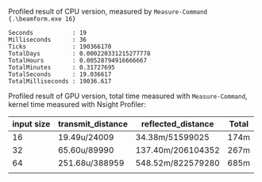 Profiled result of CPU version, measured by `Measure-Command {.\beamform.exe 16}`

```
Seconds           : 19
Milliseconds      : 36
Ticks             : 190366170
TotalDays         : 0.000220331215277778
TotalHours        : 0.00528794916666667
TotalMinutes      : 0.31727695
TotalSeconds      : 19.036617
TotalMilliseconds : 19036.617
```

Profiled result of GPU version, total time measured with `Measure-Command`, kernel time measured with Nsight Profiler:

| input size | transmit_distance | reflected_distance | Total |
| ---------- | ----------------- | ------------------ | ----- |
| 16         | 19.49u/24009      | 34.38m/51599025    | 174m  |
| 32         | 65.60u/89990      | 137.40m/206104352  | 267m  |
| 64         | 251.68u/388959    | 548.52m/822579280  | 685m  |
|            |                   |                    |       |